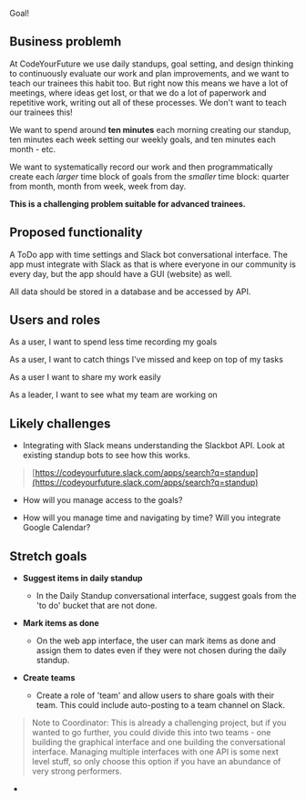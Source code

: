 Goal!

## Business problemh

At CodeYourFuture we use daily standups, goal setting, and design
thinking to continuously evaluate our work and plan improvements, and we
want to teach our trainees this habit too. But right now this means we
have a lot of meetings, where ideas get lost, or that we do a lot of
paperwork and repetitive work, writing out all of these processes. We
don't want to teach our trainees this!

We want to spend around **ten minutes** each morning creating our
standup, ten minutes each week setting our weekly goals, and ten minutes
each month - etc.

We want to systematically record our work and then programmatically
create each _larger_ time block of goals from the _smaller_ time block:
quarter from month, month from week, week from day.

**This is a challenging problem suitable for advanced trainees.**

## Proposed functionality

A ToDo app with time settings and Slack bot conversational interface.
The app must integrate with Slack as that is where everyone in our
community is every day, but the app should have a GUI (website) as well.

All data should be stored in a database and be accessed by API.

## Users and roles

As a user, I want to spend less time recording my goals

As a user, I want to catch things I've missed and keep on top of my
tasks

As a user I want to share my work easily

As a leader, I want to see what my team are working on

## Likely challenges

- Integrating with Slack means understanding the Slackbot API. Look at
  existing standup bots to see how this works.

> [https://codeyourfuture.slack.com/apps/search?q=standup](https://codeyourfuture.slack.com/apps/search?q=standup)

- How will you manage access to the goals?

- How will you manage time and navigating by time? Will you integrate
  Google Calendar?

## Stretch goals

- **Suggest items in daily standup**

  - In the Daily Standup conversational interface, suggest goals
    from the 'to do' bucket that are not done.

- **Mark items as done**

  - On the web app interface, the user can mark items as done and
    assign them to dates even if they were not chosen during the
    daily standup.

- **Create teams**

  - Create a role of 'team' and allow users to share goals with
    their team. This could include auto-posting to a team channel on
    Slack.

> Note to Coordinator: This is already a challenging project, but if you
> wanted to go further, you could divide this into two teams - one
> building the graphical interface and one building the conversational
> interface. Managing multiple interfaces with one API is some next
> level stuff, so only choose this option if you have an abundance of
> very strong performers.

-

